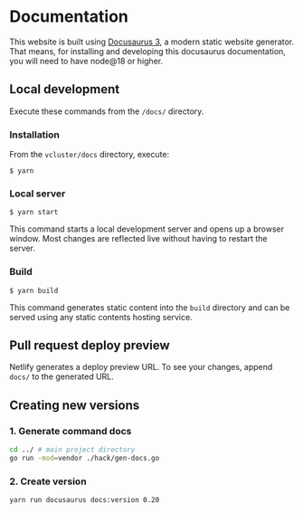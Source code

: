 # Documentation

This website is built using [Docusaurus 3](https://docusaurus.io/), a modern static website generator.
That means, for installing and developing this docusaurus documentation, you will need to have node@18 or higher.

## Local development

Execute these commands from the `/docs/` directory.

### Installation

From the `vcluster/docs` directory, execute:

```
$ yarn
```

### Local server

```
$ yarn start
```

This command starts a local development server and opens up a browser window. Most changes are reflected live without having to restart the server.

### Build

```
$ yarn build
```

This command generates static content into the `build` directory and can be served using any static contents hosting service.

## Pull request deploy preview

Netlify generates a deploy preview URL. To see your changes, append `docs/` to the generated URL.

## Creating new versions

### 1. Generate command docs

```bash
cd ../ # main project directory
go run -mod=vendor ./hack/gen-docs.go
```

### 2. Create version

```bash
yarn run docusaurus docs:version 0.20
```
